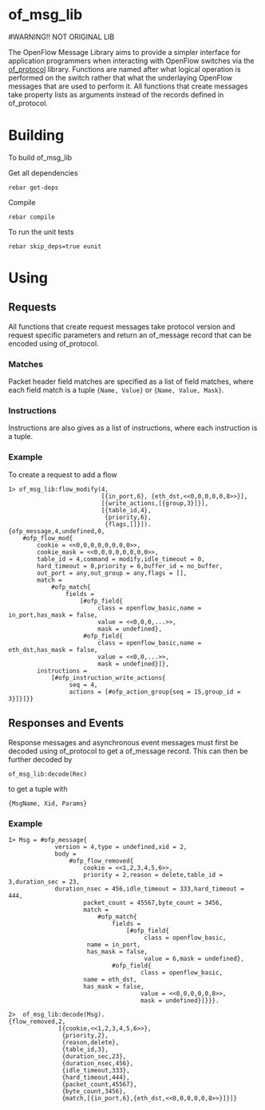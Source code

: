 of_msg_lib
==========

#WARNING!! NOT ORIGINAL LIB

The OpenFlow Message Library aims to provide a simpler interface for application programmers when interacting with OpenFlow switches via the [of_protocol](https://github.com/FlowForwarding/of_protocol) library. Functions are named after what logical operation is performed on the switch rather that what the underlaying OpenFlow messages that are used to perform it. All functions that create messages take property lists as arguments instead of the records defined in of_protocol.

Building
========

To build of_msg_lib

Get all dependencies

```
rebar get-deps
```

Compile

```
rebar compile
```

To run the unit tests

```
rebar skip_deps=true eunit
```

Using
=====

Requests
--------

All functions that create request messages take protocol version and request specific parameters and return an of_message record that can be encoded using of_protocol.

### Matches

Packet header field matches are specified as a list of field matches, where each field match is a tuple ```{Name, Value}``` or ```{Name, Value, Mask}```.

### Instructions

Instructions are also gives as a list of instructions, where each instruction is a tuple.
### Example

To create a request to add a flow

```
1> of_msg_lib:flow_modify(4,
                          [{in_port,6}, {eth_dst,<<0,0,0,0,0,8>>}],
                          [{write_actions,[{group,3}]}],
                          [{table_id,4},
                           {priority,6},
                           {flags,[]}]).
{ofp_message,4,undefined,0,
    #ofp_flow_mod{
        cookie = <<0,0,0,0,0,0,0,0>>,
        cookie_mask = <<0,0,0,0,0,0,0,0>>,
        table_id = 4,command = modify,idle_timeout = 0,
        hard_timeout = 0,priority = 6,buffer_id = no_buffer,
        out_port = any,out_group = any,flags = [],
        match =
            #ofp_match{
                fields =
                    [#ofp_field{
                         class = openflow_basic,name = in_port,has_mask = false,
                         value = <<0,0,0,...>>,
                         mask = undefined},
                     #ofp_field{
                         class = openflow_basic,name = eth_dst,has_mask = false,
                         value = <<0,0,...>>,
                         mask = undefined}]},
        instructions =
            [#ofp_instruction_write_actions{
                 seq = 4,
                 actions = [#ofp_action_group{seq = 15,group_id = 3}]}]}}
```

Responses and Events
--------------------

Response messages and asynchronous event messages must first be decoded using of_protocol to get a of_message record. This can then be further decoded by

```
of_msg_lib:decode(Rec)
```

to get a tuple with

```
{MsgName, Xid, Params}
```

### Example

```
1> Msg = #ofp_message{
             version = 4,type = undefined,xid = 2,
             body =
                 #ofp_flow_removed{
                     cookie = <<1,2,3,4,5,6>>,
                     priority = 2,reason = delete,table_id = 3,duration_sec = 23,
		     duration_nsec = 456,idle_timeout = 333,hard_timeout = 444,
            	     packet_count = 45567,byte_count = 3456,
            	     match =
                         #ofp_match{
                    	     fields =
                                 [#ofp_field{
                             	      class = openflow_basic,
				      name = in_port,
				      has_mask = false,
                             	      value = 6,mask = undefined},
                         	 #ofp_field{
                                     class = openflow_basic,
				     name = eth_dst,
				     has_mask = false,
                             	     value = <<0,0,0,0,0,8>>,
                             	     mask = undefined}]}}}.

2>  of_msg_lib:decode(Msg).
{flow_removed,2,
              [{cookie,<<1,2,3,4,5,6>>},
               {priority,2},
               {reason,delete},
               {table_id,3},
               {duration_sec,23},
               {duration_nsec,456},
               {idle_timeout,333},
               {hard_timeout,444},
               {packet_count,45567},
               {byte_count,3456},
               {match,[{in_port,6},{eth_dst,<<0,0,0,0,0,8>>}]}]}
```
